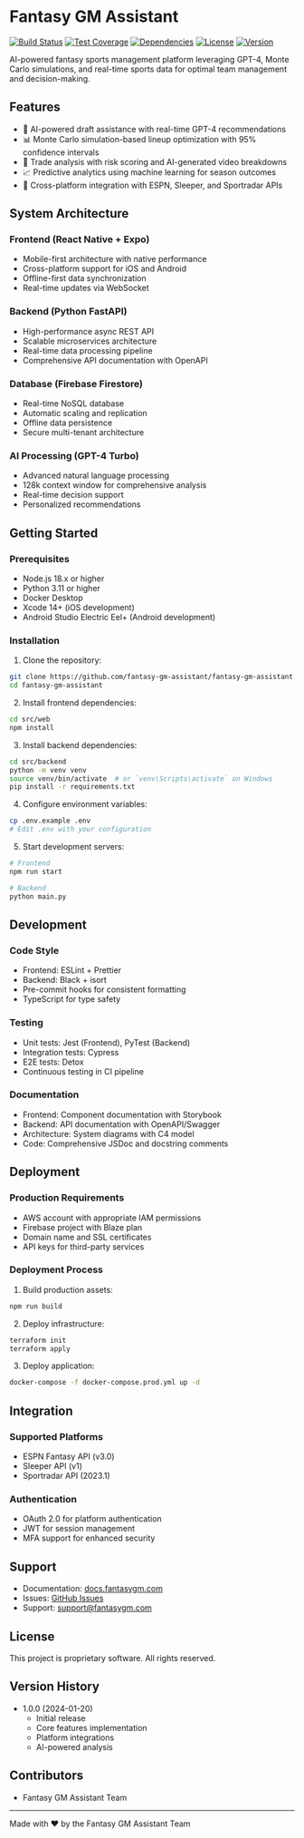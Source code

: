 # Fantasy GM Assistant

[![Build Status](https://img.shields.io/github/workflow/status/fantasy-gm-assistant/fantasy-gm-assistant/CI)](https://github.com/fantasy-gm-assistant/fantasy-gm-assistant/actions)
[![Test Coverage](https://img.shields.io/codecov/c/github/fantasy-gm-assistant/fantasy-gm-assistant)](https://codecov.io/gh/fantasy-gm-assistant/fantasy-gm-assistant)
[![Dependencies](https://img.shields.io/librariesio/github/fantasy-gm-assistant/fantasy-gm-assistant)](https://libraries.io/github/fantasy-gm-assistant/fantasy-gm-assistant)
[![License](https://img.shields.io/badge/license-Proprietary-red.svg)](LICENSE)
[![Version](https://img.shields.io/github/package-json/v/fantasy-gm-assistant/fantasy-gm-assistant)](package.json)

AI-powered fantasy sports management platform leveraging GPT-4, Monte Carlo simulations, and real-time sports data for optimal team management and decision-making.

## Features

- 🧠 AI-powered draft assistance with real-time GPT-4 recommendations
- 📊 Monte Carlo simulation-based lineup optimization with 95% confidence intervals
- 🔄 Trade analysis with risk scoring and AI-generated video breakdowns
- 📈 Predictive analytics using machine learning for season outcomes
- 🔌 Cross-platform integration with ESPN, Sleeper, and Sportradar APIs

## System Architecture

### Frontend (React Native + Expo)
- Mobile-first architecture with native performance
- Cross-platform support for iOS and Android
- Offline-first data synchronization
- Real-time updates via WebSocket

### Backend (Python FastAPI)
- High-performance async REST API
- Scalable microservices architecture
- Real-time data processing pipeline
- Comprehensive API documentation with OpenAPI

### Database (Firebase Firestore)
- Real-time NoSQL database
- Automatic scaling and replication
- Offline data persistence
- Secure multi-tenant architecture

### AI Processing (GPT-4 Turbo)
- Advanced natural language processing
- 128k context window for comprehensive analysis
- Real-time decision support
- Personalized recommendations

## Getting Started

### Prerequisites

- Node.js 18.x or higher
- Python 3.11 or higher
- Docker Desktop
- Xcode 14+ (iOS development)
- Android Studio Electric Eel+ (Android development)

### Installation

1. Clone the repository:
```bash
git clone https://github.com/fantasy-gm-assistant/fantasy-gm-assistant.git
cd fantasy-gm-assistant
```

2. Install frontend dependencies:
```bash
cd src/web
npm install
```

3. Install backend dependencies:
```bash
cd src/backend
python -m venv venv
source venv/bin/activate  # or `venv\Scripts\activate` on Windows
pip install -r requirements.txt
```

4. Configure environment variables:
```bash
cp .env.example .env
# Edit .env with your configuration
```

5. Start development servers:
```bash
# Frontend
npm run start

# Backend
python main.py
```

## Development

### Code Style

- Frontend: ESLint + Prettier
- Backend: Black + isort
- Pre-commit hooks for consistent formatting
- TypeScript for type safety

### Testing

- Unit tests: Jest (Frontend), PyTest (Backend)
- Integration tests: Cypress
- E2E tests: Detox
- Continuous testing in CI pipeline

### Documentation

- Frontend: Component documentation with Storybook
- Backend: API documentation with OpenAPI/Swagger
- Architecture: System diagrams with C4 model
- Code: Comprehensive JSDoc and docstring comments

## Deployment

### Production Requirements

- AWS account with appropriate IAM permissions
- Firebase project with Blaze plan
- Domain name and SSL certificates
- API keys for third-party services

### Deployment Process

1. Build production assets:
```bash
npm run build
```

2. Deploy infrastructure:
```bash
terraform init
terraform apply
```

3. Deploy application:
```bash
docker-compose -f docker-compose.prod.yml up -d
```

## Integration

### Supported Platforms

- ESPN Fantasy API (v3.0)
- Sleeper API (v1)
- Sportradar API (2023.1)

### Authentication

- OAuth 2.0 for platform authentication
- JWT for session management
- MFA support for enhanced security

## Support

- Documentation: [docs.fantasygm.com](https://docs.fantasygm.com)
- Issues: [GitHub Issues](https://github.com/fantasy-gm-assistant/fantasy-gm-assistant/issues)
- Support: support@fantasygm.com

## License

This project is proprietary software. All rights reserved.

## Version History

- 1.0.0 (2024-01-20)
  - Initial release
  - Core features implementation
  - Platform integrations
  - AI-powered analysis

## Contributors

- Fantasy GM Assistant Team

---

Made with ❤️ by the Fantasy GM Assistant Team